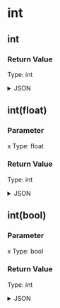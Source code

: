 # int

## int


### Return Value

  Type: int

<details><summary>JSON</summary>

```
{
  "Type": "int",
  "Name": "int",
  "Value": "0",
  "Category": 6,
  "InputPins": [],
  "OutputPins": [
    {
      "Id": "",
      "Type": "int"
    }
  ]
}
```

</details>

## int(float)

### Parameter

x
  Type: float

### Return Value

  Type: int

<details><summary>JSON</summary>

```
{
  "Type": "int(float)",
  "Name": "int(float)",
  "Category": 1,
  "InputPins": [
    {
      "Connection": null,
      "Id": "x",
      "Type": "float"
    }
  ],
  "OutputPins": [
    {
      "Id": "",
      "Type": "int"
    }
  ]
}
```

</details>

## int(bool)

### Parameter

x
  Type: bool

### Return Value

  Type: int

<details><summary>JSON</summary>

```
{
  "Type": "int(bool)",
  "Name": "int(bool)",
  "Category": 1,
  "InputPins": [
    {
      "Connection": null,
      "Id": "x",
      "Type": "bool"
    }
  ],
  "OutputPins": [
    {
      "Id": "",
      "Type": "int"
    }
  ]
}
```

</details>

